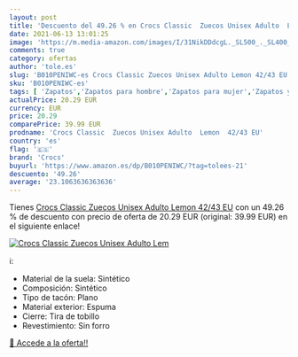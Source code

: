 ```yaml
---
layout: post
title: 'Descuento del 49.26 % en Crocs Classic  Zuecos Unisex Adulto  Lem'
date: 2021-06-13 13:01:25
image: 'https://m.media-amazon.com/images/I/31NikDDdcgL._SL500_._SL400_.jpg'
comments: true
category: ofertas
author: 'tole.es'
slug: 'B010PENIWC-es Crocs Classic Zuecos Unisex Adulto Lemon 42/43 EU'
sku: 'B010PENIWC-es'
tags: [ 'Zapatos','Zapatos para hombre','Zapatos para mujer','Zapatos y complementos','Zuecos y mules de mujer','Zuecos y mules para hombre','crocs','zuecos', ]
actualPrice: 20.29 EUR
currency: EUR
price: 20.29
comparePrice: 39.99 EUR
prodname: 'Crocs Classic  Zuecos Unisex Adulto  Lemon  42/43 EU'
country: 'es'
flag: '🇪🇸'
brand: 'Crocs'
buyurl: 'https://www.amazon.es/dp/B010PENIWC/?tag=tolees-21'
descuento: '49.26'
average: '23.1063636363636'
---
```


Tienes [Crocs Classic  Zuecos Unisex Adulto  Lemon  42/43 EU](https://www.amazon.es/dp/B010PENIWC/?tag=tolees-21) con un 49.26 % de descuento con precio de oferta de 20.29 EUR (original: 39.99 EUR) en el siguiente enlace!

[![Crocs Classic  Zuecos Unisex Adulto  Lem](https://m.media-amazon.com/images/I/31NikDDdcgL._SL500_._SL400_.jpg)](https://www.amazon.es/dp/B010PENIWC/?tag=tolees-21)

ℹ️:

- Material de la suela: Sintético
- Composición: Sintético
- Tipo de tacón: Plano
- Material exterior: Espuma
- Cierre: Tira de tobillo
- Revestimiento: Sin forro

[🛒 Accede a la oferta!!](https://www.amazon.es/dp/B010PENIWC/?tag=tolees-21)
